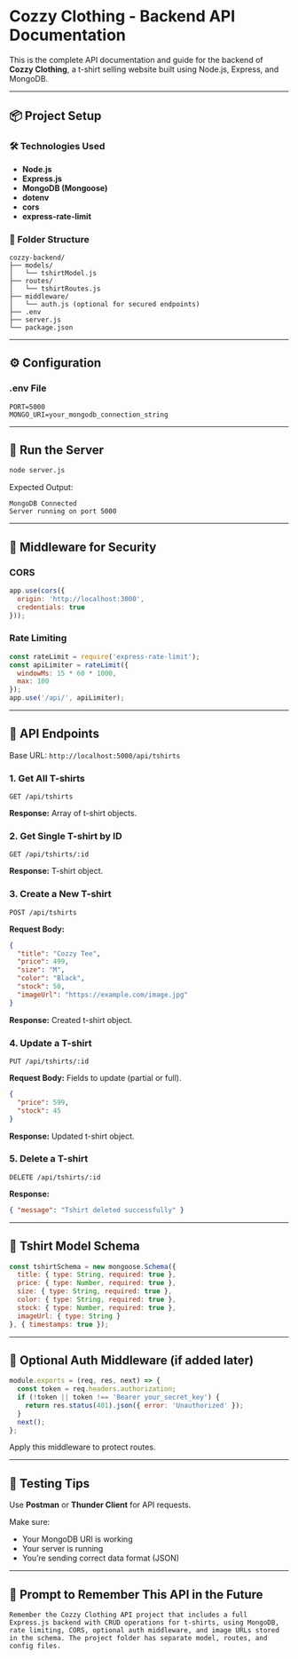 # Cozzy Clothing - Backend API Documentation

This is the complete API documentation and guide for the backend of **Cozzy Clothing**, a t-shirt selling website built using Node.js, Express, and MongoDB.

---

## 📦 Project Setup

### 🛠 Technologies Used
- **Node.js**
- **Express.js**
- **MongoDB (Mongoose)**
- **dotenv**
- **cors**
- **express-rate-limit**

### 📁 Folder Structure
```
cozzy-backend/
├── models/
│   └── tshirtModel.js
├── routes/
│   └── tshirtRoutes.js
├── middleware/
│   └── auth.js (optional for secured endpoints)
├── .env
├── server.js
└── package.json
```

---

## ⚙️ Configuration

### .env File
```env
PORT=5000
MONGO_URI=your_mongodb_connection_string
```

---

## 🚀 Run the Server
```bash
node server.js
```
Expected Output:
```
MongoDB Connected
Server running on port 5000
```

---

## 🔐 Middleware for Security

### CORS
```js
app.use(cors({
  origin: 'http://localhost:3000',
  credentials: true
}));
```

### Rate Limiting
```js
const rateLimit = require('express-rate-limit');
const apiLimiter = rateLimit({
  windowMs: 15 * 60 * 1000,
  max: 100
});
app.use('/api/', apiLimiter);
```

---

## 📘 API Endpoints

Base URL: `http://localhost:5000/api/tshirts`

### 1. Get All T-shirts
```http
GET /api/tshirts
```
**Response:** Array of t-shirt objects.

### 2. Get Single T-shirt by ID
```http
GET /api/tshirts/:id
```
**Response:** T-shirt object.

### 3. Create a New T-shirt
```http
POST /api/tshirts
```
**Request Body:**
```json
{
  "title": "Cozzy Tee",
  "price": 499,
  "size": "M",
  "color": "Black",
  "stock": 50,
  "imageUrl": "https://example.com/image.jpg"
}
```
**Response:** Created t-shirt object.

### 4. Update a T-shirt
```http
PUT /api/tshirts/:id
```
**Request Body:** Fields to update (partial or full).
```json
{
  "price": 599,
  "stock": 45
}
```
**Response:** Updated t-shirt object.

### 5. Delete a T-shirt
```http
DELETE /api/tshirts/:id
```
**Response:**
```json
{ "message": "Tshirt deleted successfully" }
```

---

## 🧠 Tshirt Model Schema
```js
const tshirtSchema = new mongoose.Schema({
  title: { type: String, required: true },
  price: { type: Number, required: true },
  size: { type: String, required: true },
  color: { type: String, required: true },
  stock: { type: Number, required: true },
  imageUrl: { type: String }
}, { timestamps: true });
```

---

## 🔐 Optional Auth Middleware (if added later)
```js
module.exports = (req, res, next) => {
  const token = req.headers.authorization;
  if (!token || token !== 'Bearer your_secret_key') {
    return res.status(401).json({ error: 'Unauthorized' });
  }
  next();
};
```
Apply this middleware to protect routes.

---

## 🧪 Testing Tips
Use **Postman** or **Thunder Client** for API requests.

Make sure:
- Your MongoDB URI is working
- Your server is running
- You’re sending correct data format (JSON)

---

## 📌 Prompt to Remember This API in the Future

```
Remember the Cozzy Clothing API project that includes a full Express.js backend with CRUD operations for t-shirts, using MongoDB, rate limiting, CORS, optional auth middleware, and image URLs stored in the schema. The project folder has separate model, routes, and config files.
```

